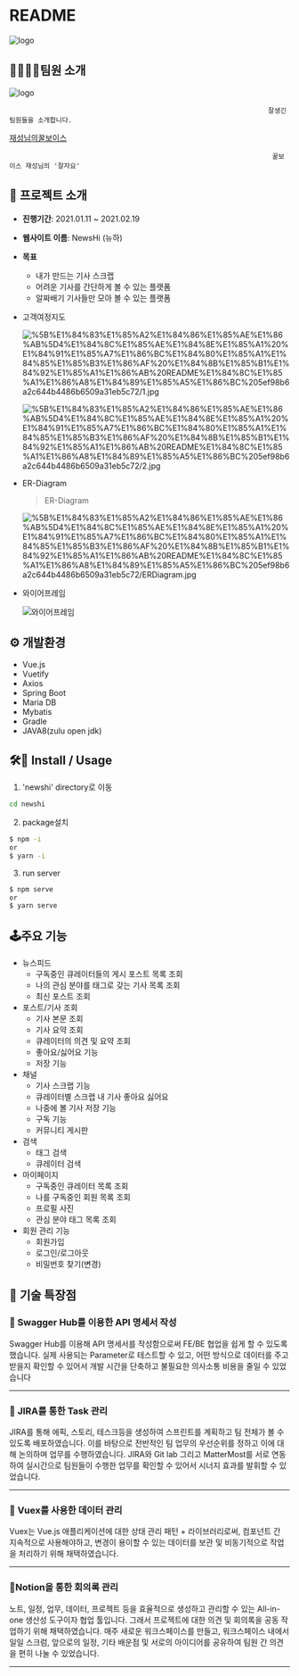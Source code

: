 # README

![logo](README.assets/logo.jpg)

## **👨‍👨‍👧‍👦팀원 소개**

![logo](README.assets/Untitled.png)

                                                                     잘생긴 팀원들을 소개합니다.

[재성님의꿀보이스](README.assets/honeyvoice.m4a)

                                                                      꿀보이스 재성님의 '잘자요'

## 📑 프로젝트 소개

- **진행기간**: 2021.01.11 ~ 2021.02.19
- **웹사이트 이름**: NewsHi (뉴하)
- **목표**
    - 내가 만드는 기사 스크랩
    - 어려운 기사를 간단하게 볼 수 있는 플랫폼
    - 알짜배기 기사들만 모아 볼 수 있는 플랫폼
- 고객여정지도

    ![%5B%E1%84%83%E1%85%A2%E1%84%86%E1%85%AE%E1%86%AB%5D4%E1%84%8C%E1%85%AE%E1%84%8E%E1%85%A1%20%E1%84%91%E1%85%A7%E1%86%BC%E1%84%80%E1%85%A1%E1%84%85%E1%85%B3%E1%86%AF%20%E1%84%8B%E1%85%B1%E1%84%92%E1%85%A1%E1%86%AB%20README%E1%84%8C%E1%85%A1%E1%86%A8%E1%84%89%E1%85%A5%E1%86%BC%205ef98b6a2c644b4486b6509a31eb5c72/1.jpg](README.assets/1.jpg)

    ![%5B%E1%84%83%E1%85%A2%E1%84%86%E1%85%AE%E1%86%AB%5D4%E1%84%8C%E1%85%AE%E1%84%8E%E1%85%A1%20%E1%84%91%E1%85%A7%E1%86%BC%E1%84%80%E1%85%A1%E1%84%85%E1%85%B3%E1%86%AF%20%E1%84%8B%E1%85%B1%E1%84%92%E1%85%A1%E1%86%AB%20README%E1%84%8C%E1%85%A1%E1%86%A8%E1%84%89%E1%85%A5%E1%86%BC%205ef98b6a2c644b4486b6509a31eb5c72/2.jpg](README.assets/2.jpg)

- ER-Diagram

    >ER-Diagram
    
    ![%5B%E1%84%83%E1%85%A2%E1%84%86%E1%85%AE%E1%86%AB%5D4%E1%84%8C%E1%85%AE%E1%84%8E%E1%85%A1%20%E1%84%91%E1%85%A7%E1%86%BC%E1%84%80%E1%85%A1%E1%84%85%E1%85%B3%E1%86%AF%20%E1%84%8B%E1%85%B1%E1%84%92%E1%85%A1%E1%86%AB%20README%E1%84%8C%E1%85%A1%E1%86%A8%E1%84%89%E1%85%A5%E1%86%BC%205ef98b6a2c644b4486b6509a31eb5c72/ERDiagram.jpg](README.assets/ERDiagram.jpg)

- 와이어프레임

    ![와이어프레임](README.assets/wireframe.jpg)

## ⚙️ 개발환경

- Vue.js
- Vuetify
- Axios
- Spring Boot
- Maria DB
- Mybatis
- Gradle
- JAVA8(zulu open jdk)

## 🛠️📑 Install / Usage

1. 'newshi' directory로 이동

```bash
cd newshi
```

2. package설치

```bash
$ npm -i
or 
$ yarn -i
```

3. run server

```bash
$ npm serve
or 
$ yarn serve
```

## 🕹️주요 기능

- 뉴스피드
    - 구독중인 큐레이터들의 게시 포스트 목록 조회
    - 나의 관심 분야를 태그로 갖는 기사 목록 조회
    - 최신 포스트 조회
- 포스트/기사 조회
    - 기사 본문 조회
    - 기사 요약 조회
    - 큐레이터의 의견 및 요약 조회
    - 좋아요/싫어요 기능
    - 저장 기능
- 채널
    - 기사 스크랩 기능
    - 큐레이터별 스크랩 내 기사 좋아요 싫어요
    - 나중에 볼 기사 저장 기능
    - 구독 기능
    - 커뮤니티 게시판
- 검색
    - 태그 검색
    - 큐레이터 검색
- 마이페이지
    - 구독중인 큐레이터 목록 조회
    - 나를 구독중인 회원 목록 조회
    - 프로필 사진
    - 관심 분야 태그 목록 조회
- 회원 관리 기능
    - 회원가입
    - 로그인/로그아웃
    - 비밀번호 찾기(변경)

## 📌 기술 특장점

### **📃 Swagger Hub를 이용한 API 명세서 작성**

Swagger Hub를 이용해 API 명세서를 작성함으로써 FE/BE 협업을 쉽게 할 수 있도록 했습니다. 실제 사용되는 Parameter로 테스트할 수 있고, 어떤 방식으로 데이터를 주고받을지 확인할 수 있어서 개발 시간을 단축하고 불필요한 의사소통 비용을 줄일 수 있었습니다

---

### 🌈 **JIRA를 통한 Task 관리**

 JIRA를 통해 에픽, 스토리, 테스크등을 생성하여 스프린트를 계획하고 팀 전체가 볼  수 있도록 배포하였습니다. 이를 바탕으로 전반적인 팀 업무의 우선순위를 정하고 이에 대해 논의하며 업무를 수행하였습니다. JIRA와 Git lab 그리고 MatterMost를 서로 연동하여 실시간으로 팀원들이 수행한 업무를 확인할 수 있어서 시너지 효과를 발휘할 수 있었습니다.

---

### 📕 **Vuex를 사용한 데이터 관리**

Vuex는 Vue.js 애플리케이션에 대한 상태 관리 패턴 + 라이브러리로써, 컴포넌트 간 지속적으로 사용해야하고, 변경이 용이할 수 있는 데이터를 보관 및 비동기적으로 작업을 처리하기 위해 채택하였습니다.

---

### **📄Notion을 통한 회의록 관리**

노트, 일정, 업무, 데이터, 프로젝트 등을 효율적으로 생성하고 관리할 수 있는 All-in-one 생산성 도구이자 협업 툴입니다. 그래서 프로젝트에 대한 의견 및 회의록을 공동 작업하기 위해 채택하였습니다. 
매주 새로운 워크스페이스를 만들고, 워크스페이스 내에서 일일 스크럼, 앞으로의 일정, 기타 배운점 및 서로의 아이디어를 공유하여 팀원 간 의견을 편히 나눌 수 있었습니다.

---
